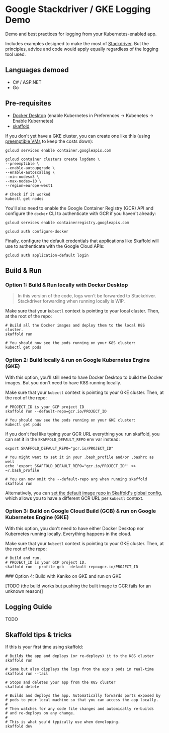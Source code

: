 # Google Stackdriver / GKE Logging Demo

Demo and best practices for logging from your Kubernetes-enabled app.

Includes examples designed to make the most of [Stackdriver](https://cloud.google.com/logging/). But the principles, advice and code would apply equally regardless of the logging tool used.

## Languages demoed
* C# / ASP.NET
* Go

## Pre-requisites

* [Docker Desktop](https://www.docker.com/products/docker-desktop) (enable Kubernetes in Preferences -> Kubenetes -> Enable Kubernetes)
* [skaffold](https://skaffold.dev/)

If you don't yet have a GKE cluster, you can create one like this (using [preemptible VMs](https://cloud.google.com/kubernetes-engine/docs/how-to/preemptible-vms) to keep the costs down):

```
gcloud services enable container.googleapis.com

gcloud container clusters create logdemo \
--preemptible \
--enable-autoupgrade \
--enable-autoscaling \
--min-nodes=3 \
--max-nodes=10 \
--region=europe-west1

# Check if it worked
kubectl get nodes
```

You'll also need to enable the Google Container Registry (GCR) API and configure the `docker` CLI to authenticate with GCR if you haven't already:

```
gcloud services enable containerregistry.googleapis.com

gcloud auth configure-docker
```

Finally, configure the default credentials that applications like Skaffold will use to authenticate with the Google Cloud APIs:

```
gcloud auth application-default login
```

## Build & Run

### Option 1: Build & Run locally with Docker Desktop

> In this version of the code, logs won't be forwarded to Stackdriver. Stackdriver forwarding when running locally is WIP.

Make sure that your `kubectl` context is pointing to your local cluster. Then, at the root of the repo:

```
# Build all the Docker images and deploy them to the local K8S cluster.
skaffold run

# You should now see the pods running on your K8S cluster:
kubectl get pods
```

### Option 2: Build locally & run on Google Kubernetes Engine (GKE)

With this option, you'll still need to have Docker Desktop to build the Docker images. But you don't need to have K8S running locally.

Make sure that your `kubectl` context is pointing to your GKE cluster. Then, at the root of the repo:

```
# PROJECT_ID is your GCP project ID
skaffold run --default-repo=gcr.io/PROJECT_ID

# You should now see the pods running on your GKE cluster:
kubectl get pods
```

If you don't feel like typing your GCR URL everything you run skaffold, you can set it in the `SKAFFOLD_DEFAULT_REPO` env var instead:

```
export SKAFFOLD_DEFAULT_REPO="gcr.io/PROJECT_ID"

# You might want to set it in your .bash_profile and/or .bashrc as well
echo 'export SKAFFOLD_DEFAULT_REPO="gcr.io/PROJECT_ID"' >> ~/.bash_profile

# You can now omit the --default-repo arg when running skaffold
skaffold run
```

Alternatively, you can [set the default image repo in Skaffold's global config](https://skaffold.dev/docs/concepts/#image-repository-handling), which allows you to have a different GCR URL per `kubectl` context. 

### Option 3: Build on Google Cloud Build (GCB) & run on Google Kubernetes Engine (GKE)

With this option, you don't need to have either Docker Desktop nor Kubernetes running locally. Everything happens in the cloud.

Make sure that your `kubectl` context is pointing to your GKE cluster. Then, at the root of the repo:

```
# Build and run.
# PROJECT_ID is your GCP project ID.
skaffold run --profile gcb --default-repo=gcr.io/PROJECT_ID
```

### Option 4: Build with Kaniko on GKE and run on GKE

[TODO (the build works but pushing the built image to GCR fails for an unknown reason)]

## Logging Guide

TODO

## Skaffold tips & tricks

If this is your first time using skaffold:

```
# Builds the app and deploys (or re-deploys) it to the K8S cluster
skaffold run

# Same but also displays the logs from the app's pods in real-time
skaffold run --tail

# Stops and deletes your app from the K8S cluster
skaffold delete

# Builds and deploys the app. Automatically forwards ports exposed by
# pods to your local machine so that you can access the app locally.
#
# Then watches for any code file changes and automically re-builds 
# and re-deploys on any change. 
#
# This is what you'd typically use when developing. 
skaffold dev
```




